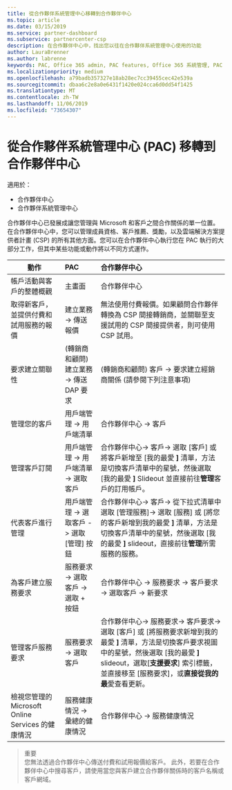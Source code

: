 ```yaml
---
title: 從合作夥伴系統管理中心移轉到合作夥伴中心
ms.topic: article
ms.date: 03/15/2019
ms.service: partner-dashboard
ms.subservice: partnercenter-csp
description: 在合作夥伴中心中，找出您以往在合作夥伴系統管理中心使用的功能
author: LauraBrenner
ms.author: labrenne
keywords: PAC, Office 365 admin, PAC features, Office 365 系統管理, PAC 功能
ms.localizationpriority: medium
ms.openlocfilehash: a79badb357327e18ab28ec7cc39455cec42e539a
ms.sourcegitcommit: dbaa6c2e8a0e6431f1420e024cca6d0dd54f1425
ms.translationtype: MT
ms.contentlocale: zh-TW
ms.lasthandoff: 11/06/2019
ms.locfileid: "73654307"
---
```

# <a name="moving-from-partner-admin-center-pac-to-the-partner-center"></a>從合作夥伴系統管理中心 (PAC) 移轉到合作夥伴中心

適用於：
- 合作夥伴中心
- 合作夥伴系統管理中心

合作夥伴中心已發展成讓您管理與 Microsoft 和客戶之間合作關係的單一位置。 在合作夥伴中心中，您可以管理成員資格、客戶推薦、獎勵，以及雲端解決方案提供者計畫 (CSP) 的所有其他方面。您可以在合作夥伴中心執行您在 PAC 執行的大部分工作，但其中某些功能或動作將以不同方式運作。 


|**動作**   |**PAC**   |**合作夥伴中心**   |
|--------------|:--------------|:---------------|
|帳戶活動與客戶的整體概觀|主畫面|合作夥伴中心|
|取得新客戶，並提供付費和試用服務的報價|建立業務 -> 傳送報價|無法使用付費報價。如果顧問合作夥伴轉換為 CSP 間接轉銷商，並關聯至支援試用的 CSP 間接提供者，則可使用 CSP 試用。 |
|要求建立關聯性|(轉銷商和顧問) 建立業務 -> 傳送 DAP 要求|(轉銷商和顧問) 客戶 -> 要求建立經銷商關係 (請參閱下列注意事項)|
|管理您的客戶|用戶端管理 -> 用戶端清單|合作夥伴中心 -> 客戶|
|管理客戶訂閱|用戶端管理 -> 用戶端清單 -> 選取客戶|合作夥伴中心-> 客戶-> 選取 [客戶] 或將客戶新增至 [我的最愛 **]** 清單，方法是切換客戶清單中的星號，然後選取 [我的最愛 **]** Slideout 並直接前往**管理**客戶的訂用帳戶。|
|代表客戶進行管理|用戶端管理 -> 選取客戶 -> 選取 [管理] 按鈕|合作夥伴中心-> 客戶-> 從下拉式清單中選取 [管理服務]-> 選取 [服務] 或 [將您的客戶新增到我的最愛 **]** 清單，方法是切換客戶清單中的星號，然後選取 [我的最愛 **]** slideout，直接前往**管理**所需服務的服務。|
|為客戶建立服務要求|服務要求 -> 選取客戶 -> 選取 + 按鈕 | 合作夥伴中心 -> 服務要求 -> 客戶要求 -> 選取客戶 -> 新要求|
|管理客戶服務要求| 服務要求 -> 選取客戶|合作夥伴中心-> 服務要求-> 客戶要求-> 選取 [客戶] 或 [將服務要求新增到我的最愛 **]** 清單，方法是切換客戶要求視圖中的星號，然後選取 [我的最愛 **]** slideout，選取[**支援要求**] 索引標籤，並直接移至 [服務要求]，或**直接從我的最**愛查看更新。|
|檢視您管理的 Microsoft Online Services 的健康情況|服務健康情況 -> 彙總的健康情況|合作夥伴中心 -> 服務健康情況|

>重要<br>
您無法透過合作夥伴中心傳送付費和試用報價給客戶。 此外，若要在合作夥伴中心中搜尋客戶，請使用當您與客戶建立合作夥伴關係時的客戶名稱或客戶網域。